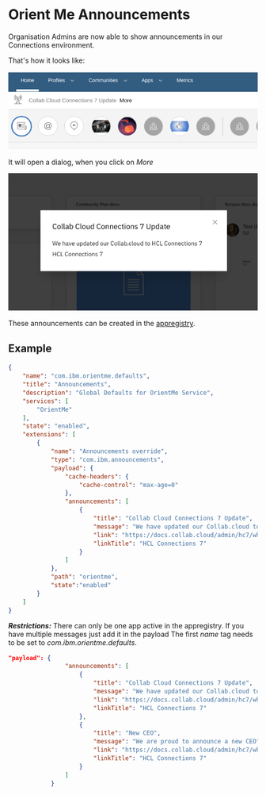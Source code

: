 # Orient Me Announcements

Organisation Admins are now able to show announcements in our Connections environment. 

That's how it looks like:

![Header](/assets/images/admin/announcement/header.png)

It will open a dialog, when you click on *More*

![dialog](/assets/images/admin/announcement/dialog.png)

These announcements can be created in the [appregistry](/admin/appreg.md).

## Example

```json
{
    "name": "com.ibm.orientme.defaults",
    "title": "Announcements",
    "description": "Global Defaults for OrientMe Service",
    "services": [
        "OrientMe"
    ],
    "state": "enabled",
    "extensions": [
        {
            "name": "Announcements override",
            "type": "com.ibm.announcements",
            "payload": {
                "cache-headers": {
                    "cache-control": "max-age=0"
                },
                "announcements": [
                    {
                        "title": "Collab Cloud Connections 7 Update",
                        "message": "We have updated our Collab.cloud to HCL Connections 7",
                        "link": "https://docs.collab.cloud/admin/hc7/whats-new/",
                        "linkTitle": "HCL Connections 7"
                    }
                ]
            },
            "path": "orientme",
            "state":"enabled"
        }
    ]
}
```

***Restrictions:*** There can only be one app active in the appregistry. If you have multiple messages just add it in the payload
The first *name* tag needs to be set to *com.ibm.orientme.defaults*.

```json
"payload": {
                "announcements": [
                    {
                        "title": "Collab Cloud Connections 7 Update",
                        "message": "We have updated our Collab.cloud to HCL Connections 7",
                        "link": "https://docs.collab.cloud/admin/hc7/whats-new/",
                        "linkTitle": "HCL Connections 7"
                    },
                    {
                        "title": "New CEO",
                        "message": "We are proud to announce a new CEO",
                        "link": "https://docs.collab.cloud/admin/hc7/whats-new/",
                        "linkTitle": "HCL Connections 7"
                    }
                ]
            }
```
